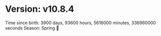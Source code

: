 # Version: v10.8.4
Time since birth: 3900 days, 93600 hours, 5616000 minutes, 336960000 seconds
Season: Spring 🌸
